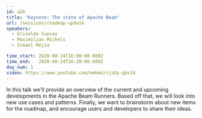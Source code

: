 ```yaml
---
id: a2k
title: "Keynote: The state of Apache Beam"
url: /sessions/roadmap-update
speakers:
  - Griselda Cuevas
  - Maximilian Michels
  - Ismael Mejía

time_start: 2020-08-24T16:00:00.000Z
time_end:   2020-08-24T16:20:00.000Z
day_num: 1
video: https://www.youtube.com/embed/cjsUy-gbv14
---
```


In this talk we'll provide an overview of the current and upcoming developments in the Apache Beam Runners. Based off that, we will look into new use cases and patterns. Finally, we want to brainstorm about new items for the roadmap, and encourage users and developers to share their ideas. 